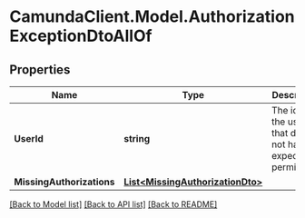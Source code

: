 # CamundaClient.Model.AuthorizationExceptionDtoAllOf
## Properties

Name | Type | Description | Notes
------------ | ------------- | ------------- | -------------
**UserId** | **string** | The id of the user that does not have expected permissions | [optional] 
**MissingAuthorizations** | [**List&lt;MissingAuthorizationDto&gt;**](MissingAuthorizationDto.md) |  | [optional] 

[[Back to Model list]](../README.md#documentation-for-models) [[Back to API list]](../README.md#documentation-for-api-endpoints) [[Back to README]](../README.md)

